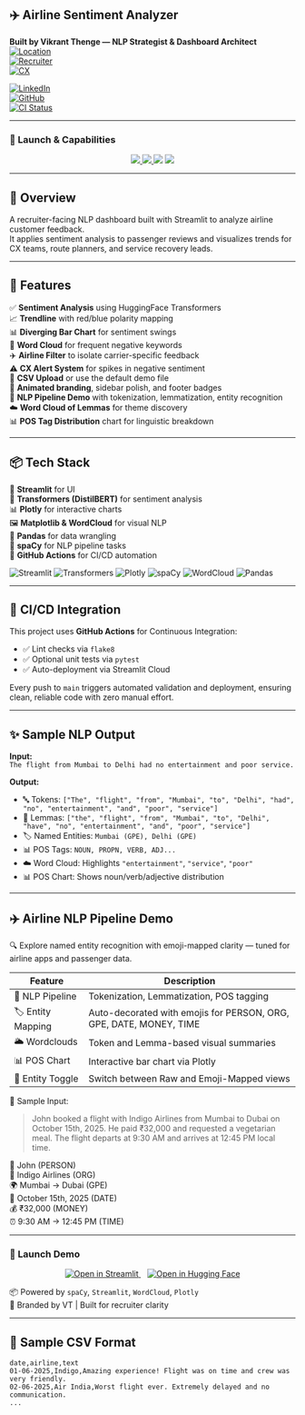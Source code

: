 ## ✈️ Airline Sentiment Analyzer

**Built by Vikrant Thenge — NLP Strategist & Dashboard Architect**  
[![Location](https://img.shields.io/badge/Mumbai-based-6c757d?logo=googlemaps)](https://www.google.com/maps/place/Mumbai)  
[![Recruiter](https://img.shields.io/badge/Recruiter-Facing-0078D4?logo=target)](https://www.linkedin.com/in/vthenge)  
[![CX](https://img.shields.io/badge/CX-Intelligence-00C853?logo=insights)](https://sentiment-analyzer-vikrant.streamlit.app)

[![LinkedIn](https://img.shields.io/badge/LinkedIn-vthenge-blue?logo=linkedin)](https://www.linkedin.com/in/vthenge)  
[![GitHub](https://img.shields.io/badge/GitHub-vikrantthenge-black?logo=github)](https://github.com/vikrantthenge)  
[![CI Status](https://github.com/Vikrantthenge/sentiment-Analyzer/actions/workflows/sentiment.ci.yml/badge.svg)](https://github.com/Vikrantthenge/sentiment-Analyzer/actions/workflows/sentiment.ci.yml)

---

### 🚀 Launch & Capabilities

<p align="center">
  <a href="https://sentiment-analyzer-vikrant.streamlit.app">
    <img src="https://img.shields.io/badge/Streamlit%20App-Live-green?style=for-the-badge&logo=streamlit">
  </a>
  <a href="https://huggingface.co/spaces/vthenge/sentiment-analyzer">
    <img src="https://img.shields.io/badge/Hugging%20Face-Live-orange?style=for-the-badge&logo=huggingface">
  </a>
  <img src="https://img.shields.io/badge/NLP%20Pipeline-Enabled-blue?style=for-the-badge&logo=spacy">
  <img src="https://img.shields.io/badge/Visual%20Insights-WordCloud%20%26%20POS-orange?style=for-the-badge&logo=plotly">
</p>

---

## 🧠 Overview

A recruiter-facing NLP dashboard built with Streamlit to analyze airline customer feedback.  
It applies sentiment analysis to passenger reviews and visualizes trends for CX teams, route planners, and service recovery leads.

---

## 🚀 Features

✅ **Sentiment Analysis** using HuggingFace Transformers  
📈 **Trendline** with red/blue polarity mapping  
📊 **Diverging Bar Chart** for sentiment swings  
🧠 **Word Cloud** for frequent negative keywords  
✈️ **Airline Filter** to isolate carrier-specific feedback  
⚠️ **CX Alert System** for spikes in negative sentiment  
📁 **CSV Upload** or use the default demo file  
🎨 **Animated branding**, sidebar polish, and footer badges  
🧬 **NLP Pipeline Demo** with tokenization, lemmatization, entity recognition  
☁️ **Word Cloud of Lemmas** for theme discovery  
📊 **POS Tag Distribution** chart for linguistic breakdown

---

## 📦 Tech Stack

🧩 **Streamlit** for UI  
🤖 **Transformers (DistilBERT)** for sentiment analysis  
📊 **Plotly** for interactive charts  
🖼️ **Matplotlib & WordCloud** for visual NLP  
📐 **Pandas** for data wrangling  
🧬 **spaCy** for NLP pipeline tasks  
🔄 **GitHub Actions** for CI/CD automation

![Streamlit](https://img.shields.io/badge/Streamlit-App-red?logo=streamlit)
![Transformers](https://img.shields.io/badge/HuggingFace-DistilBERT-yellow?logo=huggingface)
![Plotly](https://img.shields.io/badge/Plotly-Charts-orange?logo=plotly)
![spaCy](https://img.shields.io/badge/spaCy-NLP-blue?logo=spacy)
![WordCloud](https://img.shields.io/badge/WordCloud-Visuals-lightgrey?logo=python)
![Pandas](https://img.shields.io/badge/Pandas-Wrangling-black?logo=pandas)

---

## 🔄 CI/CD Integration

This project uses **GitHub Actions** for Continuous Integration:

- ✅ Lint checks via `flake8`  
- ✅ Optional unit tests via `pytest`  
- ✅ Auto-deployment via Streamlit Cloud

Every push to `main` triggers automated validation and deployment, ensuring clean, reliable code with zero manual effort.

---

## ✨ Sample NLP Output

**Input:**  
`The flight from Mumbai to Delhi had no entertainment and poor service.`

**Output:**  
- 🔤 Tokens: `["The", "flight", "from", "Mumbai", "to", "Delhi", "had", "no", "entertainment", "and", "poor", "service"]`  
- 🧾 Lemmas: `["the", "flight", "from", "Mumbai", "to", "Delhi", "have", "no", "entertainment", "and", "poor", "service"]`  
- 🏷️ Named Entities: `Mumbai (GPE), Delhi (GPE)`  
- 📊 POS Tags: `NOUN, PROPN, VERB, ADJ...`  
- ☁️ Word Cloud: Highlights `"entertainment"`, `"service"`, `"poor"`  
- 📊 POS Chart: Shows noun/verb/adjective distribution

---

## ✈️ Airline NLP Pipeline Demo

🔍 Explore named entity recognition with emoji-mapped clarity — tuned for airline apps and passenger data.

| Feature | Description |
|--------|-------------|
| 🧬 NLP Pipeline | Tokenization, Lemmatization, POS tagging |
| 🏷️ Entity Mapping | Auto-decorated with emojis for PERSON, ORG, GPE, DATE, MONEY, TIME |
| 🌥️ Wordclouds | Token and Lemma-based visual summaries |
| 📊 POS Chart | Interactive bar chart via Plotly |
| 🔄 Entity Toggle | Switch between Raw and Emoji-Mapped views |

🚀 Sample Input:  
> John booked a flight with Indigo Airlines from Mumbai to Dubai on October 15th, 2025. He paid ₹32,000 and requested a vegetarian meal. The flight departs at 9:30 AM and arrives at 12:45 PM local time.

🧑 John (PERSON)  
🏢 Indigo Airlines (ORG)  
🌍 Mumbai → Dubai (GPE)  
📅 October 15th, 2025 (DATE)  
💰 ₹32,000 (MONEY)  
⏰ 9:30 AM → 12:45 PM (TIME)

---

### 🔗 Launch Demo

<p align="center">
  <a href="https://sentiment-analyzer-vikrant.streamlit.app">
    <img src="https://static.streamlit.io/badges/streamlit_badge_black_white.svg" alt="Open in Streamlit">
  </a>
  &nbsp;&nbsp;
  <a href="https://huggingface.co/spaces/vthenge/sentiment-analyzer">
    <img src="https://img.shields.io/badge/Open%20in-Hugging%20Face-orange?logo=huggingface&style=flat-square" alt="Open in Hugging Face">
  </a>
</p>

📦 Powered by `spaCy`, `Streamlit`, `WordCloud`, `Plotly`  
🧠 Branded by VT | Built for recruiter clarity

---

## 📄 Sample CSV Format

```csv
date,airline,text
01-06-2025,Indigo,Amazing experience! Flight was on time and crew was very friendly.
02-06-2025,Air India,Worst flight ever. Extremely delayed and no communication.
...
